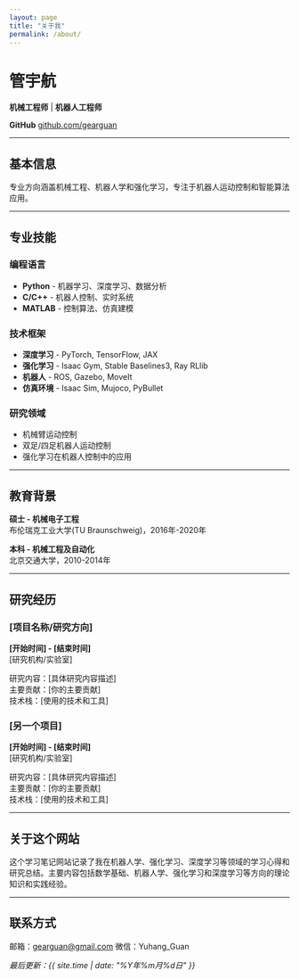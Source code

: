 ```yaml
---
layout: page
title: "关于我"
permalink: /about/
---
```


# 管宇航

**机械工程师** | **机器人工程师**

<!-- **邮箱** gearguan@gmail.com -->
**GitHub** [github.com/gearguan](https://github.com/gearguan)

---

## 基本信息

专业方向涵盖机械工程、机器人学和强化学习，专注于机器人运动控制和智能算法应用。

---

## 专业技能

### 编程语言
- **Python** - 机器学习、深度学习、数据分析
- **C/C++** - 机器人控制、实时系统
- **MATLAB** - 控制算法、仿真建模

### 技术框架
- **深度学习** - PyTorch, TensorFlow, JAX
- **强化学习** - Isaac Gym, Stable Baselines3, Ray RLlib
- **机器人** - ROS, Gazebo, MoveIt
- **仿真环境** - Isaac Sim, Mujoco, PyBullet

### 研究领域
- 机械臂运动控制
- 双足/四足机器人运动控制
- 强化学习在机器人控制中的应用

---

## 教育背景

**硕士 - 机械电子工程**  
布伦瑞克工业大学(TU Braunschweig)，2016年-2020年

**本科 - 机械工程及自动化**  
北京交通大学，2010-2014年

---

## 研究经历

### [项目名称/研究方向]
**[开始时间] - [结束时间]**  
[研究机构/实验室]

研究内容：[具体研究内容描述]  
主要贡献：[你的主要贡献]  
技术栈：[使用的技术和工具]

### [另一个项目]
**[开始时间] - [结束时间]**  
[研究机构/实验室]

研究内容：[具体研究内容描述]  
主要贡献：[你的主要贡献]  
技术栈：[使用的技术和工具]

---

## 关于这个网站

这个学习笔记网站记录了我在机器人学、强化学习、深度学习等领域的学习心得和研究总结。主要内容包括数学基础、机器人学、强化学习和深度学习等方向的理论知识和实践经验。

---

## 联系方式

邮箱：gearguan@gmail.com
微信：Yuhang_Guan

*最后更新：{{ site.time | date: "%Y年%m月%d日" }}* 